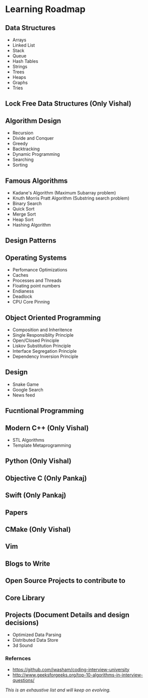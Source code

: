 # Learning Roadmap 

## Data Structures
* Arrays
* Linked List
* Stack
* Queue
* Hash Tables
* Strings
* Trees
* Heaps
* Graphs
* Tries

## Lock Free Data Structures (Only Vishal)

## Algorithm Design
* Recursion
* Divide and Conquer
* Greedy
* Backtracking
* Dynamic Programming
* Searching
* Sorting

## Famous Algorithms
* Kadane's Algorithm (Maximum Subarray problem)
* Knuth Morris Pratt Algorithm (Substring search problem)
* Binary Search
* Quick Sort
* Merge Sort
* Heap Sort
* Hashing Algorithm

## Design Patterns

## Operating Systems 
* Perfomance Optimizations
* Caches
* Processes and Threads
* Floating point numbers
* Endianess
* Deadlock
* CPU Core Pinning

## Object Oriented Programming
* Composition and Inheritence
* Single Responsiblity Principle
* Open/Closed Principle
* Liskov Substitution Principle
* Interface Segregation Principle
* Dependency Inversion Principle

## Design
* Snake Game
* Google Search
* News feed

## Fucntional Programming

## Modern C++ (Only Vishal)
* STL Algorithms
* Template Metaprogramming

## Python (Only Vishal)

## Objective C (Only Pankaj)

## Swift (Only Pankaj)

## Papers

## CMake (Only Vishal)

## Vim

## Blogs to Write

## Open Source Projects to contribute to

## Core Library

## Projects (Document Details and design decisions)
* Optimized Data Parsing
* Distributed Data Store
* 3d Sound

### Refernces
* https://github.com/jwasham/coding-interview-university
* http://www.geeksforgeeks.org/top-10-algorithms-in-interview-questions/

*This is an exhaustive list and will keep on evolving.*

